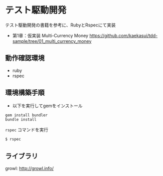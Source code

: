 テスト駆動開発
====================================

テスト駆動開発の書籍を参考に、RubyとRspecにて実装

- 第1章：仮実装 Multi-Currency Money https://github.com/kaekasui/tdd-sample/tree/01_multi_currency_money 

## 動作確認環境
* ruby
* rspec

## 環境構築手順

- 以下を実行してgemをインストール

```bash
gem install bundler
bundle install
```

`rspec` コマンドを実行

```bash
$ rspec
```

## ライブラリ

growl: http://growl.info/
